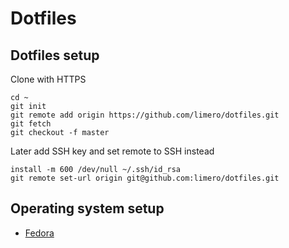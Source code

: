 # Dotfiles

## Dotfiles setup

Clone with HTTPS

```
cd ~
git init
git remote add origin https://github.com/limero/dotfiles.git
git fetch
git checkout -f master
```

Later add SSH key and set remote to SSH instead

```
install -m 600 /dev/null ~/.ssh/id_rsa
git remote set-url origin git@github.com:limero/dotfiles.git
```

## Operating system setup

* [Fedora](fedora.md)
